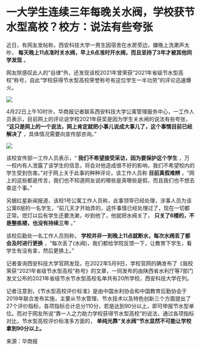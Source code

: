 # 一大学生连续三年每晚关水阀，学校获节水型高校？校方：说法有些夸张

近日，有网友发帖称，西安科技大学一男生因宿舍在水房旁边，嫌晚上洗漱声太吵，
**每天晚上11点准时关水阀，早上6点准时开水阀，而且坚持了3年才被其他同学发现** 。

网友除感叹此人的“自律”外，还发现该校2021年曾荣获“2021年省级节水型高校”称号，自此“学校获得节水型高校荣誉称号有这位学生一半功劳”的评论迅速爆火。

![](https://inews.gtimg.com/om_bt/O9Fyg5hRHyZA1hhdD8koN4FqlgaW93-IwLrQaq8L96YGgAA/1000)

4月22日上午10时许，华商报记者联系西安科技大学公寓管理服务中心，一工作人员表示，目前网上的评论说学校2021年获奖是因为学生关水闸的说法有些夸张，
**“这只是网上的一个说法，网上肯定就把小事儿说成大事儿了，这个事情目前已经解决了** ，具体情况需要向宣传部咨询。”

![](https://inews.gtimg.com/om_bt/OBvAcq79elcFo5QmSoyLF6jFYIo0lPBoMnVeH999oJsC0AA/1000)

该校宣传部一工作人员表示，“ **我们不希望接受采访，因为要保护这个学生**
，万一校内有人泄露了该学生的信息，将会对他造成很不好的影响，我们不希望校内的学生受到伤害。”对于网上关于此事的种种评论，该工作人员称 **目前真假难辨**
，“网上的这些都是传言，我们也不知道网友说的哪些是真哪些是假，而且我们也不想去查这个事。”

另据红星新闻报道，该校1号公寓工作人员称，此事领导已经处理，涉事人员为该公寓6层的一名学生，“前几天才开始弄的，这件事情已经处理过了，现在一切都正常。熄灯以后有学生还要洗漱，吵到他了，他就把水阀关了，
**只关了6楼的，不是整栋楼，也没有持续三年** 。”

该校后勤处一名工作人员则称， **学校并非一到晚上11点就断水，每次水阀丢了都会及时进行更换**
，“每次丢了(水阀)，我们都给学院反馈一下，让教育下学生，看学生有没有拿，然后更换上。”

记者查询西安科技大学官网发现，在2022年5月9日，学校官网的确发布了《我校荣获“2021年省级节水型高校”称号》的文章，一同发布的由陕西省水利厅等7部门发文公布的2021年省级节水节水型高校名单共有20所学校，西安科技大学在列。

记者注意到，《节水型高校评价标准》是由中国水利协会和中国教育后勤协会于2019年联合发布实施，主要从节水管理、节水技术以及特色创新三个方面提出了27个评价指标，各项指标合计总分110分，若是达到90分以上，即可申报节水型单位。而对于网友所说“靠一人之力助力学校获得节水型高校”的说法，通过各项指标对比，节水型高校评价标准多方面的，
**单纯光靠“关水阀”节水显然不可能让学校拿到90分以上。**

来源：华商报

